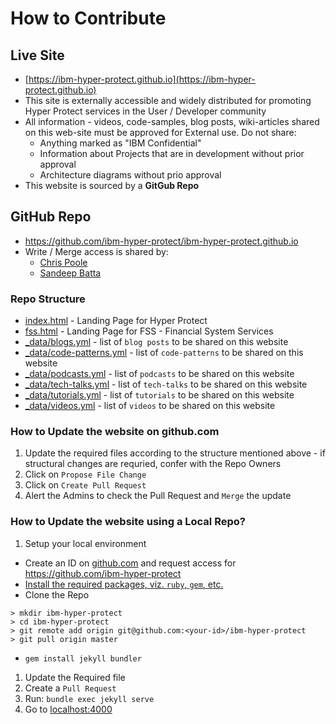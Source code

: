 # How to Contribute

## Live Site
- [https://ibm-hyper-protect.github.io](https://ibm-hyper-protect.github.io)
- This site is externally accessible and widely distributed for promoting Hyper Protect services in the User / Developer community
- All information - videos, code-samples, blog posts, wiki-articles shared on this web-site must be approved for External use. Do not share:
  - Anything marked as "IBM Confidential"
  - Information about Projects that are in development without prior approval
  - Architecture diagrams without prio approval
- This website is sourced by a **GitGub Repo**
  
## GitHub Repo
- https://github.com/ibm-hyper-protect/ibm-hyper-protect.github.io
- Write / Merge access is shared by:
  - [Chris Poole](chrispoole@uk.ibm.com)
  - [Sandeep Batta](sbatta@us.ibm.com)

### Repo Structure
- [index.html](./index.html) - Landing Page for Hyper Protect
- [fss.html](./fss.html) - Landing Page for FSS - Financial System Services
- [_data/blogs.yml](./_data/blogs.yml) - list of `blog posts` to be shared on this website
- [_data/code-patterns.yml](./_data/code-patterns.yml) - list of `code-patterns` to be shared on this website
- [_data/podcasts.yml](./_data/podcasts.yml) - list of `podcasts` to be shared on this website
- [_data/tech-talks.yml](./_data/tech-talks.yml) - list of `tech-talks` to be shared on this website
- [_data/tutorials.yml](./_data/tutorials.yml) - list of `tutorials` to be shared on this website
- [_data/videos.yml](./_data/videos.yml) - list of `videos` to be shared on this website


### How to Update the website on github.com
  1. Update the required files according to the structure mentioned above
    - if structural changes are requried, confer with the Repo Owners
  1. Click on `Propose File Change`
  1. Click on `Create Pull Request`
  1. Alert the Admins to check the Pull Request and `Merge` the update

### How to Update the website using a Local Repo?

1. Setup your local environment
  - Create an ID on [github.com](https://github.com) and request access for https://github.com/ibm-hyper-protect
  - [Install the required packages, viz. `ruby`, `gem`, etc.](https://jekyllrb.com/docs/installation/)
  - Clone the Repo
  ```
  > mkdir ibm-hyper-protect
  > cd ibm-hyper-protect
  > git remote add origin git@github.com:<your-id>/ibm-hyper-protect
  > git pull origin master
  ```
  - `gem install jekyll bundler`

1. Update the Required file
1. Create a `Pull Request`
1. Run: `bundle exec jekyll serve`
1. Go to [localhost:4000](http://localhost:400)
